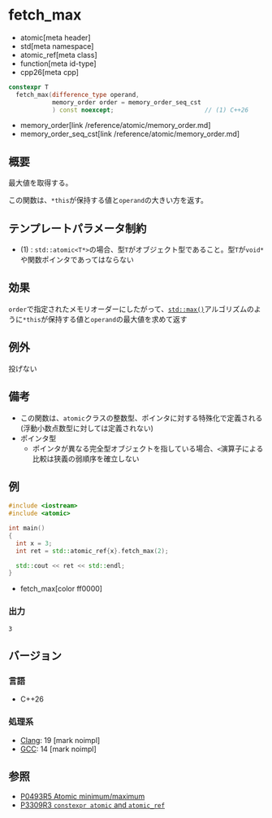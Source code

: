 # fetch_max
* atomic[meta header]
* std[meta namespace]
* atomic_ref[meta class]
* function[meta id-type]
* cpp26[meta cpp]

```cpp
constexpr T
  fetch_max(difference_type operand,
            memory_order order = memory_order_seq_cst
            ) const noexcept;                         // (1) C++26
```
* memory_order[link /reference/atomic/memory_order.md]
* memory_order_seq_cst[link /reference/atomic/memory_order.md]

## 概要
最大値を取得する。

この関数は、`*this`が保持する値と`operand`の大きい方を返す。


## テンプレートパラメータ制約
- (1) : `std::atomic<T*>`の場合、型`T`がオブジェクト型であること。型`T`が`void*`や関数ポインタであってはならない


## 効果
`order`で指定されたメモリオーダーにしたがって、[`std::max()`](/reference/algorithm/max.md)アルゴリズムのように`*this`が保持する値と`operand`の最大値を求めて返す


## 例外
投げない


## 備考
- この関数は、`atomic`クラスの整数型、ポインタに対する特殊化で定義される (浮動小数点数型に対しては定義されない)
- ポインタ型
    - ポインタが異なる完全型オブジェクトを指している場合、`<`演算子による比較は狭義の弱順序を確立しない


## 例
```cpp example
#include <iostream>
#include <atomic>

int main()
{
  int x = 3;
  int ret = std::atomic_ref{x}.fetch_max(2);

  std::cout << ret << std::endl;
}
```
* fetch_max[color ff0000]


### 出力
```
3
```

## バージョン
### 言語
- C++26

### 処理系
- [Clang](/implementation.md#clang): 19 [mark noimpl]
- [GCC](/implementation.md#gcc): 14 [mark noimpl]


## 参照
- [P0493R5 Atomic minimum/maximum](https://open-std.org/jtc1/sc22/wg21/docs/papers/2024/p0493r5.pdf)
- [P3309R3 `constexpr atomic` and `atomic_ref`](https://open-std.org/jtc1/sc22/wg21/docs/papers/2024/p3309r3.html)
